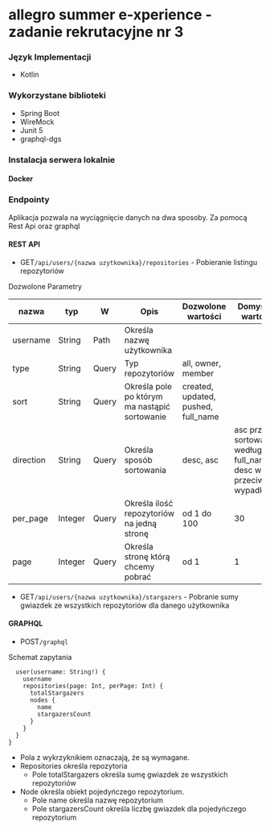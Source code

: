 # allegro summer e-xperience - zadanie rekrutacyjne nr 3

### Język Implementacji
* Kotlin
### Wykorzystane biblioteki
* Spring Boot
* WireMock
* Junit 5
* graphql-dgs

### Instalacja serwera lokalnie

#### Docker

#### 

### Endpointy
Aplikacja pozwala na wyciągnięcie danych na dwa sposoby. Za pomocą Rest Api oraz graphql
#### REST API
* GET```/api/users/{nazwa uzytkownika}/repositories``` - Pobieranie listingu repozytoriów

Dozwolone Parametry

| nazwa     | typ     | W     | Opis                                          | Dozwolone wartości                  | Domyślna wartość                                                 |
|-----------|---------|-------|-----------------------------------------------|-------------------------------------|------------------------------------------------------------------|
| username  | String  | Path  | Określa nazwę użytkownika                     |                                     |                                                                  |
| type      | String  | Query | Typ repozytoriów                              | all, owner, member                  |                                                                  |
| sort      | String  | Query | Określa pole po którym ma nastąpić sortowanie | created, updated, pushed, full_name |                                                                  |
| direction | String  | Query | Określa sposób sortowania                     | desc, asc                           | asc przy sortowaniu według full_name, desc w przeciwnym wypadku  |
| per_page  | Integer | Query | Określa ilość repozytoriów na jedną stronę    | od 1 do 100                         | 30                                                               |
| page      | Integer | Query | Określa stronę którą chcemy pobrać            | od 1                                | 1                                                                |    

* GET```/api/users/{nazwa uzytkownika}/stargazers``` - Pobranie sumy gwiazdek ze wszystkich repozytoriów dla danego użytkownika


#### GRAPHQL
* POST```/graphql```

Schemat zapytania
```{
  user(username: String!) {
    username
    repositories(page: Int, perPage: Int) {
      totalStargazers
      nodes {
        name
        stargazersCount
      }
    }
  }
}
```
* Pola z wykrzyknikiem oznaczają, że są wymagane.
* Repositories określa repozytoria
    * Pole totalStargazers określa sumę gwiazdek ze wszystkich repozytoriów
* Node określa obiekt pojedyńczego repozytorium. 
    * Pole name określa nazwę repozytorium
    * Pole stargazersCount określa liczbę gwiazdek dla pojedyńczego repozytorium
  
### 
